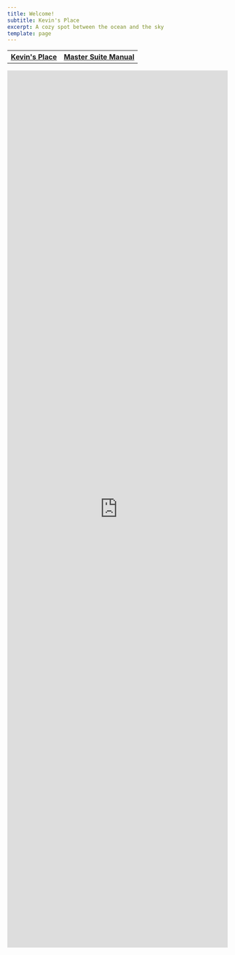 ```yaml
---
title: Welcome!
subtitle: Kevin's Place
excerpt: A cozy spot between the ocean and the sky
template: page
---
```

<table>
  <thead>
    <tr>
      <th><a href="https://www.theengine.com/citadel/">Kevin's Place</a></th>
      <th><a href="https://www.theengine.com/MasterSuiteManual/">Master Suite Manual</a></th>
    </tr>
  </thead>
  <tbody>
    <tr>
    </tr>
  </tbody>
</table>

<iframe src ="https://beds24.com/booking2.php?propid=164585&amp;numdisplayed=3&amp;referer=iframe" width="800" height="2000" style="max-width:100%;border:none;overflow:auto;"><p><a href="https://beds24.com/booking2.php?propid=164585&amp;referer=iframe" title="Book Now">Book Now</a></p></iframe>
